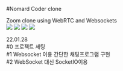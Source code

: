 #Nomard Coder clone

Zoom clone using WebRTC and Websockets<br>
<img src="https://img.shields.io/badge/Nodejs-green?style=for-the-badge&logo=NodeJs&logoColor=#339933">
<img src="https://img.shields.io/badge/NodeMon-black?style=for-the-badge&logo=Nodemon&logoColor=white">
<img src="https://img.shields.io/badge/Express-red?style=for-the-badge&logo=Express&logoColor=green">
<img src="https://img.shields.io/badge/socket.io-blue?style=for-the-badge&logo=socket.io&logoColor=black">

22.01.28 <br>
#0 프로젝트 세팅   <br>
#1 Websocket 이용 간단한 채팅프로그램 구현 <br>
#2 WebSocket 대신 SocketIO이용 <br>

